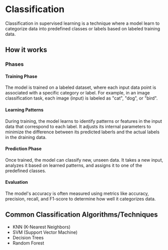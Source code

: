# Classification
Classification in supervised learning is a technique where a model  learn to categorize data into predefined classes or labels based on labeled training data.

## How it works
### Phases
#### Training Phase
The model is trained on a labeled dataset, where each input data point is associated with a specific category or label. For example, in an image classification task, each image (input) is labeled as "cat", "dog", or "bird".

#### Learning Patterns
During training, the model learns to identify patterns or features in the input data that correspond to each label. It adjusts its internal parameters to minimize the difference between its predicted laberls and the actual labels in the draining data.

#### Prediction Phase
Once trained, the model can classify new, unseen data. It takes a new input, analyzes it based on learned patterns, and assigns it to one of the predefined classes.

#### Evaluation
The model's accuracy is often measured using metrics like accuracy, precision, recall, and F1-score to determine how well it categorizes data.

## Common Classification Algorithms/Techniques
- KNN (K-Nearest Neighbors)
- SVM (Support Vector Machine)
- Decision Trees
- Random Forest
